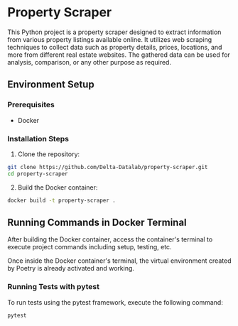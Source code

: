 # Property Scraper

This Python project is a property scraper designed to extract information from various property listings available online. It utilizes web scraping techniques to collect data such as property details, prices, locations, and more from different real estate websites. The gathered data can be used for analysis, comparison, or any other purpose as required.

## Environment Setup

### Prerequisites

- Docker

### Installation Steps

1. Clone the repository:

``` bash
git clone https://github.com/Delta-Datalab/property-scraper.git
cd property-scraper
```

2. Build the Docker container:

``` bash
docker build -t property-scraper .
```

## Running Commands in Docker Terminal
After building the Docker container, access the container's terminal to execute project commands including setup, testing, etc.

Once inside the Docker container's terminal, the virtual environment created by Poetry is already activated and working.


### Running Tests with pytest
To run tests using the pytest framework, execute the following command:

``` bash
pytest
```